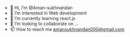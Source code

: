 - 👋 Hi, I’m @Aman-sukhnandan
- 👀 I’m interested in Web development
- 🌱 I’m currently learning react.js
- 💞️ I’m looking to collaborate on ...
- 📫 How to reach me amansukhnandan000@gmail.com

<!---
Aman-sukhnandan/Aman-sukhnandan is a ✨ special ✨ repository because its `README.md` (this file) appears on your GitHub profile.
You can click the Preview link to take a look at your changes.
--->
